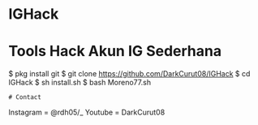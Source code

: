 # IGHack
# Tools Hack Akun IG Sederhana
$ pkg install git
$ git clone https://github.com/DarkCurut08/IGHack
$ cd IGHack
$ sh install.sh
$ bash Moreno77.sh
```
# Contact
```
Instagram = @rdh05/_
Youtube = DarkCurut08
```








